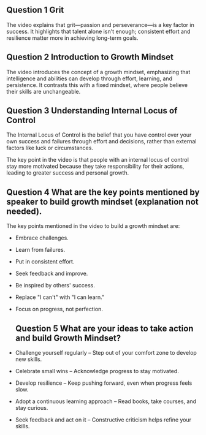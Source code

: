 
## Question 1  Grit


The video explains that grit—passion and perseverance—is a key factor in success. It highlights that talent alone isn't enough; consistent effort and resilience matter more in achieving long-term goals.


## Question 2  Introduction to Growth Mindset
The video introduces the concept of a growth mindset, emphasizing that intelligence and abilities can develop through effort, learning, and persistence. It contrasts this with a fixed mindset, where people believe their skills are unchangeable.

## Question 3  Understanding Internal Locus of Control


The Internal Locus of Control is the belief that you have control over your own success and failures through effort and decisions, rather than external factors like luck or circumstances.

The key point in the video is that people with an internal locus of control stay more motivated because they take responsibility for their actions, leading to greater success and personal growth.

## Question 4 What are the key points mentioned by speaker to build growth mindset (explanation not needed).

The key points mentioned in the video to build a growth mindset are:

* Embrace challenges.
* Learn from failures.
* Put in consistent effort.
* Seek feedback and improve.
* Be inspired by others' success.
* Replace "I can't" with "I can learn."
* Focus on progress, not perfection.

  ## Question 5 What are your ideas to take action and build Growth Mindset?

* Challenge yourself regularly – Step out of your comfort zone to develop new skills.
* Celebrate small wins – Acknowledge progress to stay motivated.
* Develop resilience – Keep pushing forward, even when progress feels slow.
* Adopt a continuous learning approach – Read books, take courses, and stay curious.
* Seek feedback and act on it – Constructive criticism helps refine your skills.
